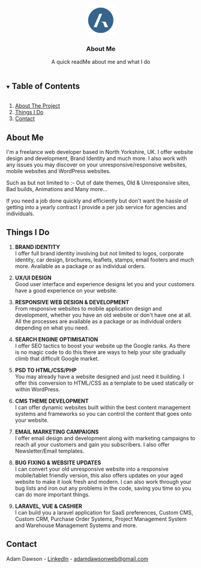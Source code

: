 <!-- PROJECT LOGO -->
<br />
<p align="center">
  <a href="https://github.com/AdsDawson/Dawsony/">
    <img src="adam-logo.png" alt="Logo" width="80" height="80">
  </a>

  <h3 align="center">About Me</h3>

  <p align="center">
    A quick readMe about me and what I do
    <br />
  </p>
</p>



<!-- TABLE OF CONTENTS -->
<details open="open">
  <summary><h2 style="display: inline-block">Table of Contents</h2></summary>
  <ol>
    <li><a href="#about-me">About The Project</a></li>
    <li><a href="#things-i-do">Things I Do</a></li>
    <li><a href="#contact">Contact</a></li>
  </ol>
</details>



<!-- ABOUT ME -->
## About Me
I'm a freelance web developer based in North Yorkshire, UK. I offer website design and development, Brand Identity and much more. I also work with any issues you may discover on your unresponsive/responsive websites, mobile websites and WordPress websites.

Such as but not limited to :- Out of date themes, Old & Unresponsive sites, Bad builds, Animations and Many more...

If you need a job done quickly and efficiently but don't want the hassle of getting into a yearly contract I provide a per job service for agencies and individuals.

<!-- THINGS I DO -->
## Things I Do

1. **BRAND IDENTITY**</br>
I offer full brand identity involving but not limited to logos, corporate identity, car design, brochures, leaflets, stamps, email footers and much more. Available as a package or as individual orders.

2. **UX/UI DESIGN**</br>
Good user interface and experience designs let you and your customers have a good experience on your website.

3. **RESPONSIVE WEB DESIGN & DEVELOPMENT**</br>
From responsive websites to mobile application design and development, whether you have an old website or don't have one at all. All the processes are available as a package or as individual orders depending on what you need.

4. **SEARCH ENGINE OPTIMISATION**</br>
I offer SEO tactics to boost your website up the Google ranks. As there is no magic code to do this there are ways to help your site gradually climb that difficult Google market.

5. **PSD TO HTML/CSS/PHP**</br>
You may already have a website designed and just need it building. I offer this conversion to HTML/CSS as a template to be used statically or within WordPress.

6. **CMS THEME DEVELOPMENT**</br>
I can offer dynamic websites built within the best content management systems and frameworks so you can control the content that goes onto your website.

7. **EMAIL MARKETING CAMPAIGNS**</br>
I offer email design and development along with marketing campaigns to reach all your customers and gain you subscribers. I also offer Newsletter/Email templates.

8. **BUG FIXING & WEBSITE UPDATES**</br>
I can convert your old unresponsive website into a responsive mobile/tablet friendly version, this also offers updates on your aged website to make it look fresh and modern. I can also work through your bug lists and iron out any problems in the code, saving you time so you can do more important things.

9. **LARAVEL, VUE & CASHIER**</br>
I can build you a laravel application for SaaS preferences, Custom CMS, Custom CRM, Purchase Order Systems, Project Management System and Warehouse Management Systems and more.

<!-- CONTACT -->
## Contact

Adam Dawson - [LinkedIn](https://www.linkedin.com/in/dawsonyweb/) - adamdawsonweb@gmail.com


